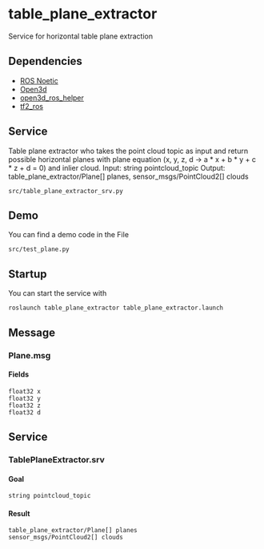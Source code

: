 # table_plane_extractor

Service for horizontal table plane extraction

## Dependencies ##
- [ROS Noetic](http://wiki.ros.org/noetic/Installation/Ubuntu) 
- [Open3d](http://www.open3d.org/docs/release/)
- [open3d_ros_helper](https://github.com/SeungBack/open3d-ros-helper) 
- [tf2_ros](http://wiki.ros.org/tf2_ros)

## Service

Table plane extractor who takes the point cloud topic as input and return possible horizontal planes with plane equation (x, y, z, d -> a * x + b * y + c * z + d = 0) and inlier cloud.
Input: string pointcloud_topic
Output: table_plane_extractor/Plane[] planes, sensor_msgs/PointCloud2[] clouds
```
src/table_plane_extractor_srv.py
```

## Demo

You can find a demo code in the File 
```
src/test_plane.py
```

## Startup

You can start the service with
```
roslaunch table_plane_extractor table_plane_extractor.launch
```

## Message

### Plane.msg

#### Fields
```
float32 x
float32 y
float32 z
float32 d
```

## Service

### TablePlaneExtractor.srv

#### Goal
```
string pointcloud_topic
```

#### Result
```
table_plane_extractor/Plane[] planes
sensor_msgs/PointCloud2[] clouds
```
